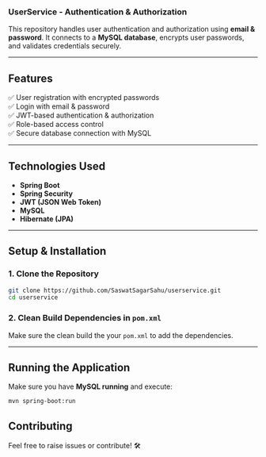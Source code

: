 
### **UserService - Authentication & Authorization**  
This repository handles user authentication and authorization using **email & password**. It connects to a **MySQL database**, encrypts user passwords, and validates credentials securely.

---

## **Features**  
✅ User registration with encrypted passwords  
✅ Login with email & password  
✅ JWT-based authentication & authorization  
✅ Role-based access control  
✅ Secure database connection with MySQL  

---

## **Technologies Used**  
- **Spring Boot**  
- **Spring Security**  
- **JWT (JSON Web Token)**  
- **MySQL**  
- **Hibernate (JPA)**  

---

## **Setup & Installation**  

### **1. Clone the Repository**  
```sh
git clone https://github.com/SaswatSagarSahu/userservice.git
cd userservice
```

### **2. Clean Build Dependencies in `pom.xml`**  
Make sure the clean build the your `pom.xml` to add the dependencies.

---

## **Running the Application**  
Make sure you have **MySQL running** and execute:  
```sh
mvn spring-boot:run
```

## **Contributing**  
Feel free to raise issues or contribute! 🛠️  
